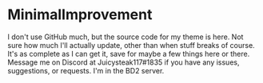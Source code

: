 # MinimalImprovement

I don't use GitHub much, but the source code for my theme is here. Not sure how much I'll actually update, other than when stuff breaks of course. It's as complete as I can get it, save for maybe a few things here or there. Message me on Discord at Juicysteak117#1835 if you have any issues, suggestions, or requests. I'm in the BD2 server.
